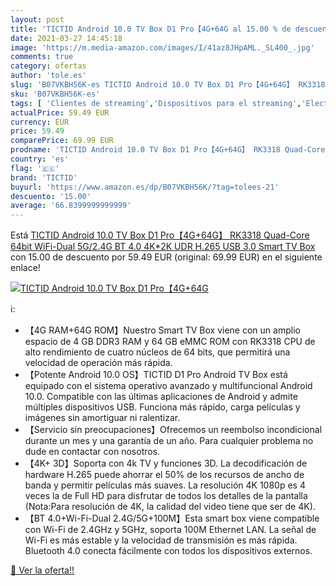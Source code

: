 ```yaml
---
layout: post
title: 'TICTID Android 10.0 TV Box D1 Pro【4G+64G al 15.00 % de descuento'
date: 2021-03-27 14:45:18
image: 'https://m.media-amazon.com/images/I/41az8JHpAML._SL400_.jpg'
comments: true
category: ofertas
author: 'tole.es'
slug: 'B07VKBH56K-es TICTID Android 10.0 TV Box D1 Pro【4G+64G】 RK3318 Quad-Core...'
sku: 'B07VKBH56K-es'
tags: [ 'Clientes de streaming','Dispositivos para el streaming','Electrónica','Equipos de audio y Hi-Fi','smart','tictid','tv', ]
actualPrice: 59.49 EUR
currency: EUR
price: 59.49
comparePrice: 69.99 EUR
prodname: 'TICTID Android 10.0 TV Box D1 Pro【4G+64G】 RK3318 Quad-Core 64bit WiFi-Dual 5G/2.4G BT 4.0  4K*2K UDR H.265  USB 3.0 Smart TV Box'
country: 'es'
flag: '🇪🇸'
brand: 'TICTID'
buyurl: 'https://www.amazon.es/dp/B07VKBH56K/?tag=tolees-21'
descuento: '15.00'
average: '66.8399999999999'
---
```


Está [TICTID Android 10.0 TV Box D1 Pro【4G+64G】 RK3318 Quad-Core 64bit WiFi-Dual 5G/2.4G BT 4.0  4K*2K UDR H.265  USB 3.0 Smart TV Box](https://www.amazon.es/dp/B07VKBH56K/?tag=tolees-21) con 15.00 de descuento por 59.49 EUR (original: 69.99 EUR) en el siguiente enlace!

[![TICTID Android 10.0 TV Box D1 Pro【4G+64G](https://m.media-amazon.com/images/I/41az8JHpAML._SL400_.jpg)](https://www.amazon.es/dp/B07VKBH56K/?tag=tolees-21)

ℹ️:

- 【4G RAM+64G ROM】Nuestro Smart TV Box viene con un amplio espacio de 4 GB DDR3 RAM y 64 GB eMMC ROM con RK3318 CPU de alto rendimiento de cuatro núcleos de 64 bits, que permitirá una velocidad de operación más rápida.
- 【Potente Android 10.0 OS】TICTID D1 Pro Android TV Box está equipado con el sistema operativo avanzado y multifuncional Android 10.0. Compatible con las últimas aplicaciones de Android y admite múltiples dispositivos USB. Funciona más rápido, carga películas y imágenes sin amortiguar ni ralentizar.
- 【Servicio sin preocupaciones】Ofrecemos un reembolso incondicional durante un mes y una garantía de un año. Para cualquier problema no dude en contactar con nosotros.
- 【4K+ 3D】Soporta con 4k TV y funciones 3D. La decodificación de hardware H.265 puede ahorrar el 50% de los recursos de ancho de banda y permitir películas más suaves. La resolución 4K 1080p es 4 veces la de Full HD para disfrutar de todos los detalles de la pantalla (Nota:Para resolución de 4K, la calidad del video tiene que ser de 4K).
- 【BT 4.0+Wi-Fi-Dual 2.4G/5G+100M】Esta smart box viene compatible con Wi-Fi de 2.4GHz y 5GHz, soporta 100M Ethernet LAN. La señal de Wi-Fi es más estable y la velocidad de transmisión es más rápida. Bluetooth 4.0 conecta fácilmente con todos los dispositivos externos.

[🛒 Ver la oferta!!](https://www.amazon.es/dp/B07VKBH56K/?tag=tolees-21)

